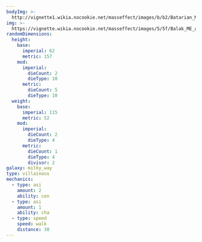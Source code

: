 ```yaml
---
bodyImg: >-
  http://vignette1.wikia.nocookie.net/masseffect/images/b/b2/Batarian_MP.png/revision/latest/scale-to-width-down/500
img: >-
  https://vignette.wikia.nocookie.net/masseffect/images/5/5f/Balak_ME_adversaryshot.png/revision/latest/scale-to-width-down/422?cb=20140812140358
randomDimensions:
  height:
    base:
      imperial: 62
      metric: 157
    mod:
      imperial:
        dieCount: 2
        dieType: 10
      metric:
        dieCount: 5
        dieType: 10
  weight:
    base:
      imperial: 115
      metric: 52
    mod:
      imperial:
        dieCount: 2
        dieType: 4
      metric:
        dieCount: 1
        dieType: 4
        divisor: 2
galaxy: milky_way
type: villainous
mechanics:
  - type: asi
    amount: 2
    ability: con
  - type: asi
    amount: 1
    ability: cha
  - type: speed
    speed: walk
    distance: 30
---
```

